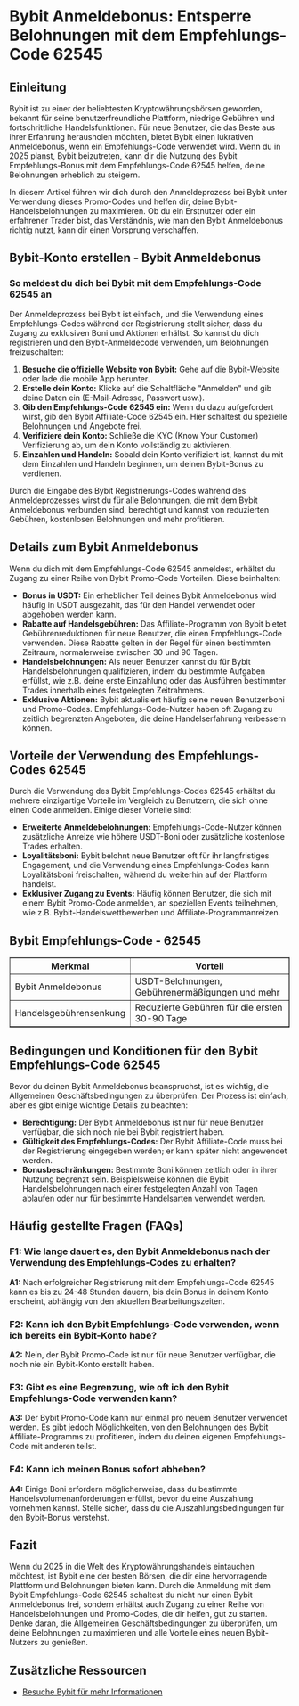 <h1>Bybit Anmeldebonus: Entsperre Belohnungen mit dem Empfehlungs-Code 62545</h1>

<h2>Einleitung</h2>
<p>Bybit ist zu einer der beliebtesten Kryptowährungsbörsen geworden, bekannt für seine benutzerfreundliche Plattform, niedrige Gebühren und fortschrittliche Handelsfunktionen. Für neue Benutzer, die das Beste aus ihrer Erfahrung herausholen möchten, bietet Bybit einen lukrativen Anmeldebonus, wenn ein Empfehlungs-Code verwendet wird. Wenn du in 2025 planst, Bybit beizutreten, kann dir die Nutzung des Bybit Empfehlungs-Bonus mit dem Empfehlungs-Code 62545 helfen, deine Belohnungen erheblich zu steigern.</p>
<p>In diesem Artikel führen wir dich durch den Anmeldeprozess bei Bybit unter Verwendung dieses Promo-Codes und helfen dir, deine Bybit-Handelsbelohnungen zu maximieren. Ob du ein Erstnutzer oder ein erfahrener Trader bist, das Verständnis, wie man den Bybit Anmeldebonus richtig nutzt, kann dir einen Vorsprung verschaffen.</p>

<h2>Bybit-Konto erstellen - Bybit Anmeldebonus</h2>
<h3>So meldest du dich bei Bybit mit dem Empfehlungs-Code 62545 an</h3>
<p>Der Anmeldeprozess bei Bybit ist einfach, und die Verwendung eines Empfehlungs-Codes während der Registrierung stellt sicher, dass du Zugang zu exklusiven Boni und Aktionen erhältst. So kannst du dich registrieren und den Bybit-Anmeldecode verwenden, um Belohnungen freizuschalten:</p>
<ol>
        <li><strong>Besuche die offizielle Website von Bybit:</strong> Gehe auf die Bybit-Website oder lade die mobile App herunter.</li>
        <li><strong>Erstelle dein Konto:</strong> Klicke auf die Schaltfläche "Anmelden" und gib deine Daten ein (E-Mail-Adresse, Passwort usw.).</li>
        <li><strong>Gib den Empfehlungs-Code 62545 ein:</strong> Wenn du dazu aufgefordert wirst, gib den Bybit Affiliate-Code 62545 ein. Hier schaltest du spezielle Belohnungen und Angebote frei.</li>
        <li><strong>Verifiziere dein Konto:</strong> Schließe die KYC (Know Your Customer) Verifizierung ab, um dein Konto vollständig zu aktivieren.</li>
        <li><strong>Einzahlen und Handeln:</strong> Sobald dein Konto verifiziert ist, kannst du mit dem Einzahlen und Handeln beginnen, um deinen Bybit-Bonus zu verdienen.</li>
</ol>
<p>Durch die Eingabe des Bybit Registrierungs-Codes während des Anmeldeprozesses wirst du für alle Belohnungen, die mit dem Bybit Anmeldebonus verbunden sind, berechtigt und kannst von reduzierten Gebühren, kostenlosen Belohnungen und mehr profitieren.</p>

<h2>Details zum Bybit Anmeldebonus</h2>
<p>Wenn du dich mit dem Empfehlungs-Code 62545 anmeldest, erhältst du Zugang zu einer Reihe von Bybit Promo-Code Vorteilen. Diese beinhalten:</p>
<ul>
        <li><strong>Bonus in USDT:</strong> Ein erheblicher Teil deines Bybit Anmeldebonus wird häufig in USDT ausgezahlt, das für den Handel verwendet oder abgehoben werden kann.</li>
        <li><strong>Rabatte auf Handelsgebühren:</strong> Das Affiliate-Programm von Bybit bietet Gebührenreduktionen für neue Benutzer, die einen Empfehlungs-Code verwenden. Diese Rabatte gelten in der Regel für einen bestimmten Zeitraum, normalerweise zwischen 30 und 90 Tagen.</li>
        <li><strong>Handelsbelohnungen:</strong> Als neuer Benutzer kannst du für Bybit Handelsbelohnungen qualifizieren, indem du bestimmte Aufgaben erfüllst, wie z.B. deine erste Einzahlung oder das Ausführen bestimmter Trades innerhalb eines festgelegten Zeitrahmens.</li>
        <li><strong>Exklusive Aktionen:</strong> Bybit aktualisiert häufig seine neuen Benutzerboni und Promo-Codes. Empfehlungs-Code-Nutzer haben oft Zugang zu zeitlich begrenzten Angeboten, die deine Handelserfahrung verbessern können.</li>
</ul>

<h2>Vorteile der Verwendung des Empfehlungs-Codes 62545</h2>
<p>Durch die Verwendung des Bybit Empfehlungs-Codes 62545 erhältst du mehrere einzigartige Vorteile im Vergleich zu Benutzern, die sich ohne einen Code anmelden. Einige dieser Vorteile sind:</p>
<ul>
        <li><strong>Erweiterte Anmeldebelohnungen:</strong> Empfehlungs-Code-Nutzer können zusätzliche Anreize wie höhere USDT-Boni oder zusätzliche kostenlose Trades erhalten.</li>
        <li><strong>Loyalitätsboni:</strong> Bybit belohnt neue Benutzer oft für ihr langfristiges Engagement, und die Verwendung eines Empfehlungs-Codes kann Loyalitätsboni freischalten, während du weiterhin auf der Plattform handelst.</li>
        <li><strong>Exklusiver Zugang zu Events:</strong> Häufig können Benutzer, die sich mit einem Bybit Promo-Code anmelden, an speziellen Events teilnehmen, wie z.B. Bybit-Handelswettbewerben und Affiliate-Programmanreizen.</li>
</ul>

<h2>Bybit Empfehlungs-Code - 62545</h2>
<table border="1">
        <tr>
            <th>Merkmal</th>
            <th>Vorteil</th>
        </tr>
        <tr>
            <td>Bybit Anmeldebonus</td>
            <td>USDT-Belohnungen, Gebührenermäßigungen und mehr</td>
        </tr>
        <tr>
            <td>Handelsgebührensenkung</td>
            <td>Reduzierte Gebühren für die ersten 30-90 Tage</td>
        </tr>
</table>

<h2>Bedingungen und Konditionen für den Bybit Empfehlungs-Code 62545</h2>
<p>Bevor du deinen Bybit Anmeldebonus beanspruchst, ist es wichtig, die Allgemeinen Geschäftsbedingungen zu überprüfen. Der Prozess ist einfach, aber es gibt einige wichtige Details zu beachten:</p>
<ul>
        <li><strong>Berechtigung:</strong> Der Bybit Anmeldebonus ist nur für neue Benutzer verfügbar, die sich noch nie bei Bybit registriert haben.</li>
        <li><strong>Gültigkeit des Empfehlungs-Codes:</strong> Der Bybit Affiliate-Code muss bei der Registrierung eingegeben werden; er kann später nicht angewendet werden.</li>
        <li><strong>Bonusbeschränkungen:</strong> Bestimmte Boni können zeitlich oder in ihrer Nutzung begrenzt sein. Beispielsweise können die Bybit Handelsbelohnungen nach einer festgelegten Anzahl von Tagen ablaufen oder nur für bestimmte Handelsarten verwendet werden.</li>
</ul>

<h2>Häufig gestellte Fragen (FAQs)</h2>
<h3>F1: Wie lange dauert es, den Bybit Anmeldebonus nach der Verwendung des Empfehlungs-Codes zu erhalten?</h3>
<p><strong>A1:</strong> Nach erfolgreicher Registrierung mit dem Empfehlungs-Code 62545 kann es bis zu 24-48 Stunden dauern, bis dein Bonus in deinem Konto erscheint, abhängig von den aktuellen Bearbeitungszeiten.</p>

<h3>F2: Kann ich den Bybit Empfehlungs-Code verwenden, wenn ich bereits ein Bybit-Konto habe?</h3>
<p><strong>A2:</strong> Nein, der Bybit Promo-Code ist nur für neue Benutzer verfügbar, die noch nie ein Bybit-Konto erstellt haben.</p>

<h3>F3: Gibt es eine Begrenzung, wie oft ich den Bybit Empfehlungs-Code verwenden kann?</h3>
<p><strong>A3:</strong> Der Bybit Promo-Code kann nur einmal pro neuem Benutzer verwendet werden. Es gibt jedoch Möglichkeiten, von den Belohnungen des Bybit Affiliate-Programms zu profitieren, indem du deinen eigenen Empfehlungs-Code mit anderen teilst.</p>

<h3>F4: Kann ich meinen Bonus sofort abheben?</h3>
<p><strong>A4:</strong> Einige Boni erfordern möglicherweise, dass du bestimmte Handelsvolumenanforderungen erfüllst, bevor du eine Auszahlung vornehmen kannst. Stelle sicher, dass du die Auszahlungsbedingungen für den Bybit-Bonus verstehst.</p>

<h2>Fazit</h2>
<p>Wenn du 2025 in die Welt des Kryptowährungshandels eintauchen möchtest, ist Bybit eine der besten Börsen, die dir eine hervorragende Plattform und Belohnungen bieten kann. Durch die Anmeldung mit dem Bybit Empfehlungs-Code 62545 schaltest du nicht nur einen Bybit Anmeldebonus frei, sondern erhältst auch Zugang zu einer Reihe von Handelsbelohnungen und Promo-Codes, die dir helfen, gut zu starten. Denke daran, die Allgemeinen Geschäftsbedingungen zu überprüfen, um deine Belohnungen zu maximieren und alle Vorteile eines neuen Bybit-Nutzers zu genießen.</p>

<h2>Zusätzliche Ressourcen</h2>
<ul>
        <li><a href="https://partner.bybit.com/b/62545">Besuche Bybit für mehr Informationen</a></li>
    </ul>
</body>
</html>







